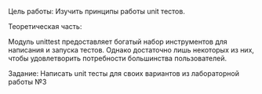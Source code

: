 Цель работы: Изучить принципы работы unit тестов.

Теоретическая часть: 

Модуль unittest предоставляет богатый набор инструментов для написания и запуска тестов. Однако достаточно лишь некоторых из них, чтобы удовлетворить потребности большинства пользователей.

Задание: Написать unit тесты для своих вариантов из лабораторной работы №3